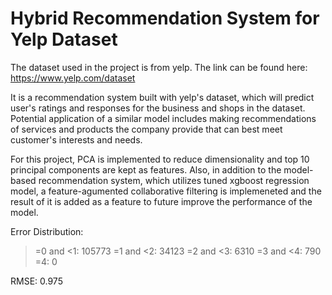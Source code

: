 # Hybrid Recommendation System for Yelp Dataset
The dataset used in the project is from yelp. The link can be found here: https://www.yelp.com/dataset

It is a recommendation system built with yelp's dataset, which will predict user's ratings and responses for the business and shops in the dataset. Potential application of a similar model includes making recommendations of services and products the company provide that can best meet customer's interests and needs.

For this project, PCA is implemented to reduce dimensionality and top 10 principal components are kept as features. Also, in addition to the model-based recommendation system, which utilizes tuned xgboost regression model, a feature-agumented collaborative filtering is implemeneted and the result of it is added as a feature to future improve the performance of the model.

Error Distribution:
>=0 and <1: 105773
>=1 and <2: 34123
>=2 and <3: 6310
>=3 and <4: 790
>=4: 0

RMSE: 0.975

